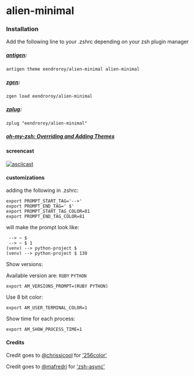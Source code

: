 # alien-minimal

### Installation

Add the following line to your .zshrc depending on your zsh plugin manager

##### [antigen](https://github.com/zsh-users/antigen):

    antigen theme eendroroy/alien-minimal alien-minimal

##### [zgen](https://github.com/tarjoilija/zgen):

    zgen load eendroroy/alien-minimal

##### [zplug](https://github.com/zplug/zplug):

    zplug "eendroroy/alien-minimal"

##### [oh-my-zsh: Overriding and Adding Themes](https://github.com/robbyrussell/oh-my-zsh/wiki/Customization#overriding-and-adding-themes)

#### screencast

[![asciicast](http://asciinema.org/a/134365.png)](https://asciinema.org/a/134365)

#### customizations
    
adding the following in .zshrc:

    export PROMPT_START_TAG='-->'
    export PROMPT_END_TAG=' $'
    export PROMPT_START_TAG_COLOR=81
    export PROMPT_END_TAG_COLOR=81

will make the prompt look like:

     --> ~ $
     --> ~ $ 1
    (venv) --> python-project $
    (venv) --> python-project $ 130

Show versions:

Available version are: `RUBY` `PYTHON`

    export AM_VERSIONS_PROMPT=(RUBY PYTHON)

Use 8 bit color:

    export AM_USER_TERMINAL_COLOR=1

Show time for each process:

    export AM_SHOW_PROCESS_TIME=1


#### Credits

Credit goes to [@chrissicool](https://github.com/chrissicool) for ['256color'](https://github.com/chrissicool/zsh-256color)

Credit goes to [@mafredri](https://github.com/mafredri) for ['zsh-async'](https://github.com/mafredri/zsh-async)

